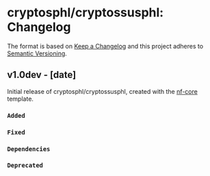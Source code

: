 # cryptosphl/cryptossusphl: Changelog

The format is based on [Keep a Changelog](https://keepachangelog.com/en/1.0.0/)
and this project adheres to [Semantic Versioning](https://semver.org/spec/v2.0.0.html).

## v1.0dev - [date]

Initial release of cryptosphl/cryptossusphl, created with the [nf-core](https://nf-co.re/) template.

### `Added`

### `Fixed`

### `Dependencies`

### `Deprecated`
